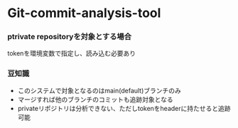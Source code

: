 # Git-commit-analysis-tool

### ptrivate repositoryを対象とする場合
tokenを環境変数で指定し、読み込む必要あり

### 豆知識  
- このシステムで対象となるのはmain(default)ブランチのみ  
- マージすれば他のブランチのコミットも追跡対象となる
- privateリポジトリは分析できない、ただしtokenをheaderに持たせると追跡可能  

